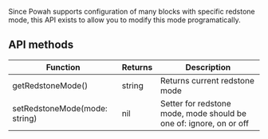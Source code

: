 Since Powah supports configuration of many blocks with specific redstone mode, this API exists to allow you to modify this mode programatically.

## API methods

| Function                      | Returns | Description                                                        |
|-------------------------------|---------|--------------------------------------------------------------------|
| getRedstoneMode()             | string  | Returns current redstone mode                                      |
| setRedstoneMode(mode: string) | nil     | Setter for redstone mode, mode should be one of: ignore, on or off |

